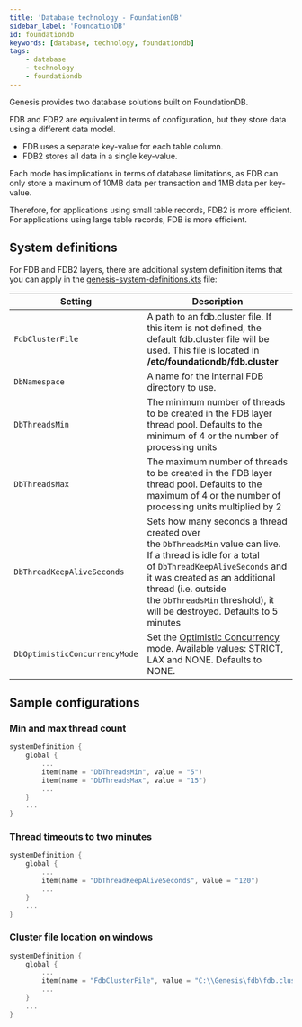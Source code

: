 ```yaml
---
title: 'Database technology - FoundationDB'
sidebar_label: 'FoundationDB'
id: foundationdb
keywords: [database, technology, foundationdb]
tags:
    - database
    - technology
    - foundationdb
---
```


Genesis provides two database solutions built on FoundationDB.

FDB and FDB2 are equivalent in terms of configuration, but they store data using a different data model.

-   FDB uses a separate key-value for each table column.
-   FDB2 stores all data in a single key-value.

Each mode has implications in terms of database limitations, as FDB can only store a maximum of 10MB data per transaction and 1MB data per key-value.

Therefore, for applications using small table records, FDB2 is more efficient. For applications using large table records, FDB is more efficient.

System definitions[​](../../../database/database-technology/foundationdb/#system-definitionsdirect-link-to-heading)
----------------------------------------------------------------------------------------------------------------------------------------------------------------------------------

For FDB and FDB2 layers, there are additional system definition items that you can apply in the [genesis-system-definitions.kts](../../../database/database-technology/sql/#system-definitions) file:

| Setting                       | Description                                                                                                                                                                                                                                                                |
|-------------------------------|----------------------------------------------------------------------------------------------------------------------------------------------------------------------------------------------------------------------------------------------------------------------------|
| `FdbClusterFile`              | A path to an fdb.cluster file. If this item is not defined, the default fdb.cluster file will be used. This file is located in **/etc/foundationdb/fdb.cluster**                                                                                                           |
| `DbNamespace`                 | A name for the internal FDB directory to use.                                                                                                                                                                                                                              |
| `DbThreadsMin`                | The minimum number of threads to be created in the FDB layer thread pool. Defaults to the minimum of 4 or the number of processing units                                                                                                                                   |
| `DbThreadsMax`                | The maximum number of threads to be created in the FDB layer thread pool. Defaults to the maximum of 4 or the number of processing units multiplied by 2                                                                                                                   |
| `DbThreadKeepAliveSeconds`    | Sets how many seconds a thread created over the `DbThreadsMin` value can live. If a thread is idle for a total of `DbThreadKeepAliveSeconds` and it was created as an additional thread (i.e. outside the `DbThreadsMin` threshold), it will be destroyed. Defaults to 5 minutes |
| `DbOptimisticConcurrencyMode` | Set the [Optimistic Concurrency](../../database-concepts/optimistic-concurrency) mode. Available values: STRICT, LAX and NONE. Defaults to NONE.                                                                                                                           |

Sample configurations[​](../../../database/database-technology/foundationdb/#sample-configurationsdirect-link-to-heading)
----------------------------------------------------------------------------------------------------------------------------------------------------------------------------------------

### Min and max thread count[​](../../../database/database-technology/foundationdb/#min-and-max-thread-countdirect-link-to-heading)

```kotlin
systemDefinition {
    global {
        ...
        item(name = "DbThreadsMin", value = "5")
        item(name = "DbThreadsMax", value = "15")
        ...
    }
    ...
}
```

### Thread timeouts to two minutes[​](../../../database/database-technology/foundationdb/#thread-timeouts-to-two-minutesdirect-link-to-heading)

```kotlin
systemDefinition {
    global {
        ...
        item(name = "DbThreadKeepAliveSeconds", value = "120")
        ...
    }
    ...
}
```

### Cluster file location on windows[​](../../../database/database-technology/foundationdb/#cluster-file-location-on-windowsdirect-link-to-heading)

```kotlin
systemDefinition {
    global {
        ...
        item(name = "FdbClusterFile", value = "C:\\Genesis\fdb\fdb.cluster")
        ...
    }
    ...
}
```

